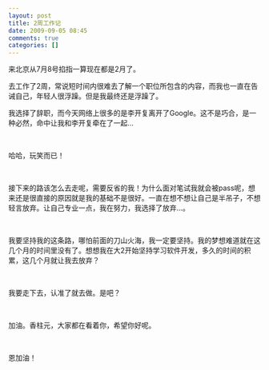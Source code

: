 ```yaml
---
layout: post
title: 2周工作记
date: 2009-09-05 08:45
comments: true
categories: []
---
```

<p>来北京从7月8号掐指一算现在都是2月了。</p>
<p>去工作了2周，常说短时间内很难去了解一个职位所包含的内容，而我也一直在告诫自己，年轻人很浮躁。但是我最终还是浮躁了。</p>
<p>我选择了辞职，而今天网络上很多的是李开复离开了Google。这不是巧合，是一种必然，命中让我和李开复牵在了一起...</p>
<p> </p>
<p>哈哈，玩笑而已！</p>
<p> </p>
<p>
接下来的路该怎么去走呢，需要反省的我！为什么面对笔试我就会被pass呢，想来还是很直接的原因就是我的基础不是很好。一直在想不想让自己是半吊子，不想轻言放弃。让自己专业一点，我在努力，我选择了放弃...。</p>
<p> </p>
<p>
我要坚持我的这条路，哪怕前面的刀山火海，我一定要坚持。我的梦想难道就在这几个月的时间里没有了。想想我在大2开始坚持学习软件开发，多久的时间的积累，这几个月就让我去放弃？</p>
<p> </p>
<p>我要走下去，认准了就去做。是吧？</p>
<p> </p>
<p>加油。香柱元，大家都在看着你，希望你好呢。</p>
<p> </p>
<p>恩加油！</p>
